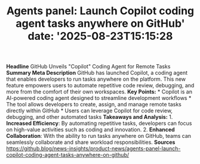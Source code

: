 ﻿---
title: "Agents panel: Launch Copilot coding agent tasks anywhere on GitHub'
date: '2025-08-23T15:15:28"
category: "Markets"
summary: ""
slug: "agents panel launch copilot coding agent tasks anywhere on g"
source_urls:
  - "https://github.blog/news-insights/product-news/agents-panel-launch-copilot-coding-agent-tasks-anywhere-on-github/"
seo:
  title: "Agents panel: Launch Copilot coding agent tasks anywhere on GitHub | Hash n Hedge'
  description: '"
  keywords: ["news", "markets", "brief"]
---
**Headline** GitHub Unveils "Copilot" Coding Agent for Remote Tasks  **Summary Meta Description** GitHub has launched Copilot, a coding agent that enables developers to run tasks anywhere on the platform. This new feature empowers users to automate repetitive code review, debugging, and more from the comfort of their own workspaces.  **Key Points:**  * Copilot is an AI-powered coding agent designed to streamline development workflows * The tool allows developers to create, assign, and manage remote tasks directly within GitHub * Users can leverage Copilot for code review, debugging, and other automated tasks  **Takeaways and Analysis:**  1. **Increased Efficiency**: By automating repetitive tasks, developers can focus on high-value activities such as coding and innovation. 2. **Enhanced Collaboration**: With the ability to run tasks anywhere on GitHub, teams can seamlessly collaborate and share workload responsibilities.  **Sources** https://github.blog/news-insights/product-news/agents-panel-launch-copilot-coding-agent-tasks-anywhere-on-github/ 
